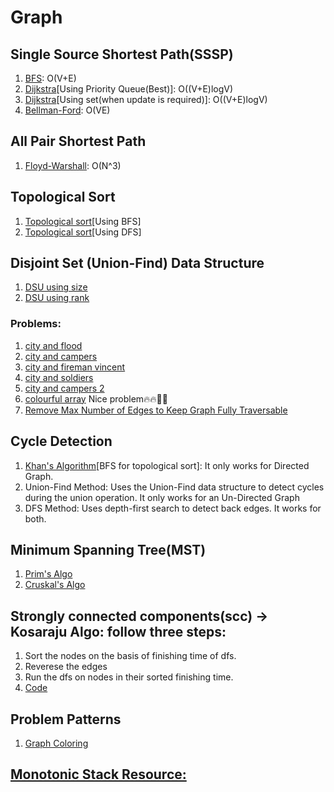 # Graph
## Single Source Shortest Path(SSSP)
1. [BFS](bfs.cpp): O(V+E)
2. [Dijkstra](dijkstra_using_pq.cpp)[Using Priority Queue(Best)]: O((V+E)logV)
3. [Dijkstra](dijkstra_using_set.cpp)[Using set(when update is required)]: O((V+E)logV)
4. [Bellman-Ford](bellman_ford.cpp): O(VE)


## All Pair Shortest Path
1. [Floyd-Warshall](floyd_warshall.cpp): O(N^3)

## Topological Sort
1. [Topological sort](topologica_sort_using_bfs.cpp)[Using BFS]
2. [Topological sort](topologica_sort_using_dfs.cpp)[Using DFS]

## Disjoint Set (Union-Find) Data Structure
1. [DSU using size](dsu_by_size.cpp)
2. [DSU using rank](dsu_by_rank.cpp)
### Problems:
1. [city and flood](https://www.hackerearth.com/practice/data-structures/disjoint-data-strutures/basics-of-disjoint-data-structures/practice-problems/algorithm/city-and-flood-1/)
2. [city and campers](https://www.hackerearth.com/practice/data-structures/disjoint-data-strutures/basics-of-disjoint-data-structures/practice-problems/algorithm/city-and-campers/)
3. [city and fireman vincent](https://www.hackerearth.com/practice/data-structures/disjoint-data-strutures/basics-of-disjoint-data-structures/practice-problems/algorithm/city-and-fireman-vincent/)
4. [city and soldiers](https://www.hackerearth.com/practice/data-structures/disjoint-data-strutures/basics-of-disjoint-data-structures/practice-problems/algorithm/city-and-soldiers/)
5. [city and campers 2](https://www.hackerearth.com/practice/data-structures/disjoint-data-strutures/basics-of-disjoint-data-structures/practice-problems/algorithm/city-and-campers-2/)
6. [colourful array](https://www.spoj.com/problems/CLFLARR/) Nice problem🔥🔥🤯🤯
7. [Remove Max Number of Edges to Keep Graph Fully Traversable](https://leetcode.com/problems/remove-max-number-of-edges-to-keep-graph-fully-traversable/description/?envType=daily-question&envId=2024-06-30)

## Cycle Detection
1. [Khan's Algorithm](khans_algo.cpp)[BFS for topological sort]: It only works for Directed Graph.
2. Union-Find Method: Uses the Union-Find data structure to detect cycles during the union operation. It only works for an Un-Directed Graph
3. DFS Method: Uses depth-first search to detect back edges. It works for both.

## Minimum Spanning Tree(MST)
1. [Prim's Algo](prims_algo.cpp)
2. [Cruskal's Algo](kruskals_algo.cpp)

## Strongly connected components(scc) -> Kosaraju Algo: follow three steps:
1. Sort the nodes on the basis of finishing time of dfs.
2. Reverese the edges
3. Run the dfs on nodes in their sorted finishing time.
4. [Code](kosaraju.cpp)

## Problem Patterns
1. [Graph Coloring](making_a_large_iseland.cpp)

## [Monotonic Stack Resource:](https://itnext.io/monotonic-stack-identify-pattern-3da2d491a61e)

